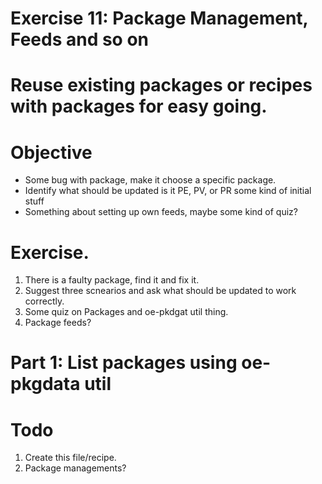 # Exercise 11: Package Management, Feeds and so on
# Reuse existing packages or recipes with packages for easy going.
# Objective
* Some bug with package, make it choose a specific package.
* Identify what should be updated is it PE, PV, or PR some kind of initial stuff
* Something about setting up own feeds, maybe some kind of quiz?


# Exercise.
1. There is a faulty package, find it and fix it.
2. Suggest three scnearios and ask what should be updated to work correctly.
3. Some quiz on Packages and oe-pkdgat util thing.
4. Package feeds?


# Part 1: List packages using oe-pkgdata util


# Todo
1. Create this file/recipe.
2. Package managements?

